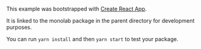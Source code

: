 This example was bootstrapped with [Create React App](https://github.com/facebook/create-react-app).

It is linked to the monolab package in the parent directory for development purposes.

You can run `yarn install` and then `yarn start` to test your package.
